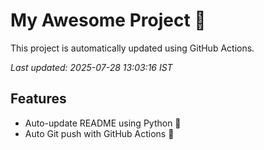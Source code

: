 # My Awesome Project 🚀

This project is automatically updated using GitHub Actions.

_Last updated: 2025-07-28 13:03:16 IST_

## Features
- Auto-update README using Python 🐍
- Auto Git push with GitHub Actions 🤖
